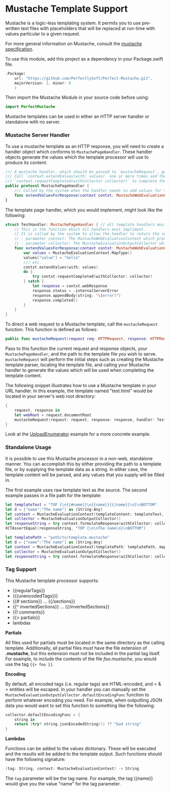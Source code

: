 # Mustache Template Support

Mustache is a logic-less templating system. It permits you to use pre-written text files with placeholders that will be replaced at run-time with values particular to a given request.

For more general information on Mustache, consult the [mustache specification](https://mustache.github.io/mustache.5.html).

To use this module, add this project as a dependency in your Package.swift file.

```swift
.Package(
	url: "https://github.com/PerfectlySoft/Perfect-Mustache.git", 
	majorVersion: 2, minor: 0
	)
```

Then import the Mustache Module in your source code before using:

``` swift
import PerfectMustache
```

Mustache templates can be used in either an HTTP server handler or standalone with no server.

### Mustache Server Handler

To use a mustache template as an HTTP response, you will need to create a handler object which conforms to ```MustachePageHandler```. These handler objects generate the values which the template processor will use to produce its content.

```swift
/// A mustache handler, which should be passed to `mustacheRequest`, generates values to fill a mustache template
/// Call `context.extendValues(with: values)` one or more times and then
/// `context.requestCompleted(withCollector collector)` to complete the request and output the resulting content to the client.
public protocol MustachePageHandler {
	/// Called by the system when the handler needs to add values for the template.
	func extendValuesForResponse(context contxt: MustacheWebEvaluationContext, collector: MustacheEvaluationOutputCollector)
}
```

The template page handler, which you would implement, might look like the following:

```swift
struct TestHandler: MustachePageHandler { // all template handlers must inherit from PageHandler
	// This is the function which all handlers must impliment.
	// It is called by the system to allow the handler to return the set of values which will be used when populating the template.
	// - parameter context: The MustacheWebEvaluationContext which provides access to the HTTPRequest containing all the information pertaining to the request
	// - parameter collector: The MustacheEvaluationOutputCollector which can be used to adjust the template output. For example a `defaultEncodingFunc` could be installed to change how outgoing values are encoded.
	func extendValuesForResponse(context contxt: MustacheWebEvaluationContext, collector: MustacheEvaluationOutputCollector) {
		var values = MustacheEvaluationContext.MapType()
		values["value"] = "hello"
		/// etc.
		contxt.extendValues(with: values)
		do {
			try contxt.requestCompleted(withCollector: collector)
		} catch {
			let response = contxt.webResponse
			response.status = .internalServerError
			response.appendBody(string: "\(error)")
			response.completed()
		}
	}
}
```

To direct a web request to a Mustache template, call the ```mustacheRequest``` function. This function is defined as follows:

```swift
public func mustacheRequest(request req: HTTPRequest, response: HTTPResponse, handler: MustachePageHandler, templatePath: String)
```

Pass to this function the current request and response objects, your ```MustachePageHandler```, and the path to the template file you wish to serve. ```mustacheRequest``` will perform the initial steps such as creating the Mustache template parser, locating the template file, and calling your Mustache handler to generate the values which will be used when completing the template content.

The following snippet illustrates how to use a Mustache template in your URL handler. In this example, the template named "test.html" would be located in your server's web root directory:

```swift
{
	request, response in 
	let webRoot = request.documentRoot
	mustacheRequest(request: request, response: response, handler: TestHandler(), templatePath: webRoot + "/test.html")
}
```

Look at the [UploadEnumerator](https://github.com/PerfectExamples/Perfect-UploadEnumerator) example for a more concrete example.

### Standalone Usage

It is possible to use this Mustache processor in a non-web, standalone manner. You can accomplish this by either providing the path to a template file, or by supplying the template data as a string. In either case, the template content will be parsed, and any values that you supply will be filled in.

The first example uses raw template text as the source. The second example passes in a file path for the template:

```swift
let templateText = "TOP {\n{{#name}}\n{{name}}{{/name}}\n}\nBOTTOM"
let d = ["name":"The name"] as [String:Any]
let context = MustacheEvaluationContext(templateContent: templateText, map: d)
let collector = MustacheEvaluationOutputCollector()
let responseString = try context.formulateResponse(withCollector: collector)
XCTAssertEqual(responseString, "TOP {\n\nThe name\n}\nBOTTOM")
```

```swift
let templatePath = "path/to/template.mustache"
let d = ["name":"The name"] as [String:Any]
let context = MustacheEvaluationContext(templatePath: templatePath, map: d)
let collector = MustacheEvaluationOutputCollector()
let responseString = try context.formulateResponse(withCollector: collector)
```

### Tag Support

This Mustache template processor supports:

* {{regularTags}}
* {{{unencodedTags}}}
* {{# sections}} ... {{/sections}}
* {{^ invertedSections}} ... {{/invertedSections}}
* {{! comments}}
* {{> partials}}
* lambdas

**Partials**

All files used for partials must be located in the same directory as the calling template. Additionally, all partial files *must* have the file extension of **.mustache**, but this extension must not be included in the partial tag itself. For example, to include the contents of the file *foo.mustache*, you would use the tag ```{{> foo }}```.

**Encoding**

By default, all encoded tags (i.e. regular tags) are HTML-encoded, and &lt; &amp; &gt; entities will be escaped. In your handler you can manually set the ```MustacheEvaluationOutputCollector.defaultEncodingFunc``` function to perform whatever encoding you need. For example, when outputting JSON data you would want to set this function to something like the following:

```swift
collector.defaultEncodingFunc = { 
	string in 
	return (try? string.jsonEncodedString()) ?? "bad string"
}
```

**Lambdas**

Functions can be added to the values dictionary. These will be executed and the results will be added to the template output. Such functions should have the following signature:

```swift
(tag: String, context: MustacheEvaluationContext) -> String
```

The ```tag``` parameter will be the tag name. For example, the tag {{name}} would give you the value "name" for the tag parameter.
